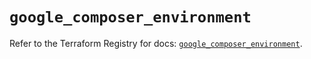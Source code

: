 # `google_composer_environment`

Refer to the Terraform Registry for docs: [`google_composer_environment`](https://registry.terraform.io/providers/hashicorp/google-beta/6.25.0/docs/resources/google_composer_environment).
